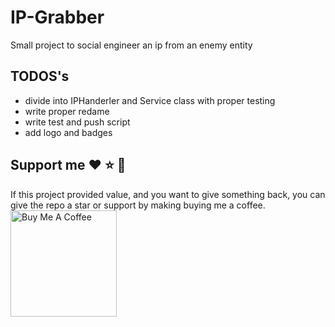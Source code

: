 # IP-Grabber
Small project to social engineer an ip from an enemy entity  

## TODOS's
- divide into IPHanderler and Service class with proper testing
- write proper redame
- write test and push script
- add logo and badges

## Support me :heart: :star: :money_with_wings:
If this project provided value, and you want to give something back, you can give the repo a star or support by making buying me a coffee.<a href="https://buymeacoffee.com/MartinWie" target="_blank"><img src="https://cdn.buymeacoffee.com/buttons/v2/default-blue.png" alt="Buy Me A Coffee" width="170"></a>
